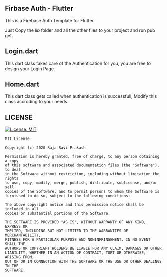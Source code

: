 ## Firbase Auth - Flutter

This is a Firebase Auth Template for Flutter.

Just Copy the _lib_ folder and all the other files to your project and run pub get.

## Login.dart

This dart class takes care of the Authentication for you, you are free to design your Login Page.

## Home.dart

This dart class gets called when authentication is successfull, Modify this class accroding to your needs.

## LICENSE

[![License: MIT](https://img.shields.io/badge/License-MIT-yellow.svg)](https://opensource.org/licenses/MIT)

```
MIT License

Copyright (c) 2020 Raja Ravi Prakash

Permission is hereby granted, free of charge, to any person obtaining a copy
of this software and associated documentation files (the "Software"), to deal
in the Software without restriction, including without limitation the rights
to use, copy, modify, merge, publish, distribute, sublicense, and/or sell
copies of the Software, and to permit persons to whom the Software is
furnished to do so, subject to the following conditions:

The above copyright notice and this permission notice shall be included in all
copies or substantial portions of the Software.

THE SOFTWARE IS PROVIDED "AS IS", WITHOUT WARRANTY OF ANY KIND, EXPRESS OR
IMPLIED, INCLUDING BUT NOT LIMITED TO THE WARRANTIES OF MERCHANTABILITY,
FITNESS FOR A PARTICULAR PURPOSE AND NONINFRINGEMENT. IN NO EVENT SHALL THE
AUTHORS OR COPYRIGHT HOLDERS BE LIABLE FOR ANY CLAIM, DAMAGES OR OTHER
LIABILITY, WHETHER IN AN ACTION OF CONTRACT, TORT OR OTHERWISE, ARISING FROM,
OUT OF OR IN CONNECTION WITH THE SOFTWARE OR THE USE OR OTHER DEALINGS IN THE
SOFTWARE.

```
